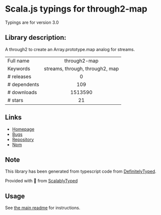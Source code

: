 
# Scala.js typings for through2-map

Typings are for version 3.0

## Library description:
A through2 to create an Array.prototype.map analog for streams.

|                    |                 |
| ------------------ | :-------------: |
| Full name          | through2-map |
| Keywords           | streams, through, through2, map |
| # releases         | 0 |
| # dependents       | 109 |
| # downloads        | 1513590 |
| # stars            | 21 |

## Links
- [Homepage](https://github.com/brycebaril/through2-map#readme)
- [Bugs](https://github.com/brycebaril/through2-map/issues)
- [Repository](https://github.com/brycebaril/through2-map)
- [Npm](https://www.npmjs.com/package/through2-map)
    


## Note
This library has been generated from typescript code from [DefinitelyTyped](https://definitelytyped.org).

Provided with :purple_heart: from [ScalablyTyped](https://github.com/oyvindberg/ScalablyTyped)

## Usage
See [the main readme](../../readme.md) for instructions.



